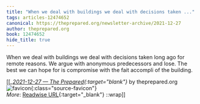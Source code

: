 ```yaml
---
title: "When we deal with buildings we deal with decisions taken ..."
tags: articles-12474652
canonical: https://theprepared.org/newsletter-archive/2021-12-27
author: theprepared.org
book: 12474652
hide_title: true
---
```


When we deal with buildings we deal with decisions taken long ago for remote reasons. We argue with anonymous predecessors and lose. The best we can hope for is compromise with the fait accompli of the building.


[[<cite>_[2021-12-27 — The Prepared](https://theprepared.org/newsletter-archive/2021-12-27){:target="_blank"}_</cite> by theprepared.org ![favicon](https://s2.googleusercontent.com/s2/favicons?domain=theprepared.org){:class="source-favicon"}<br>
_More_: [Readwise URL](https://readwise.io/open/262886164){:target="_blank"}
::wrap]]